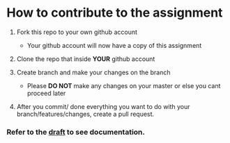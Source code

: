 # How to contribute to the assignment

1. Fork this repo to your own github account
    - Your github account will now have a copy of this assignment

2. Clone the repo that inside **YOUR** github account

3. Create branch and make your changes on the branch
    - Please **DO NOT** make any changes on your master or else you cant proceed later

4. After you commit/ done everything you want to do with your branch/features/changes, create a pull request.


### Refer to the [draft](/draft.md) to see documentation. 